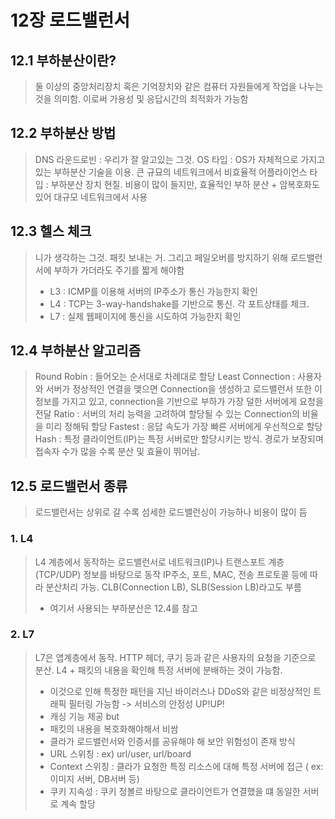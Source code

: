 # 12장 로드밸런서
## 12.1 부하분산이란?
> 둘 이상의 중앙처리장치 혹은 기억장치와 같은 컴퓨터 자원들에게 작업을 나누는 것을 의미함.
> 이로써 가용성 및 응답시간의 최적화가 가능함

## 12.2 부하분산 방법
> DNS 라운드로빈 : 우리가 잘 알고있는 그것.
> OS 타입 : OS가 자체적으로 가지고 있는 부하분산 기술을 이용. 큰 규묘의 네트워크에서 비효율적
> 어플라이언스 타입 : 부하분산 장치 현질. 비용이 많이 들지만, 효율적인 부하 분산 + 암복호화도 있어 대규모 네트워크에서 사용

## 12.3 헬스 체크
> 니가 생각하는 그것. 패킷 보내는 거. 그리고 페일오버를 방지하기 위해 로드밸런서에 부하가 가더라도 주기를 짧게 해야함
> + L3 : ICMP를 이용해 서버의 IP주소가 통신 가능한지 확인
> + L4 : TCP는 3-way-handshake를 기반으로 통신. 각 포트상태를 체크.
> + L7 : 실제 웹페이지에 통신을 시도하여 가능한지 확인

## 12.4 부하분산 알고리즘
> Round Robin : 들어오는 순서대로 차례대로 할당
> Least Connection : 사용자와 서버가 정상적인 연결을 맺으면 Connection을 생성하고 로드밸런서 또한 이 정보를 가지고 있고, connection을 기반으로 부하가 가장 덜한 서버에게 요청을 전달
> Ratio : 서버의 처리 능력을 고려하여 할당될 수 있는 Connection의 비율을 미리 정해둬 할당
> Fastest : 응답 속도가 가장 빠른 서버에게 우선적으로 할당
> Hash : 특정 클라이언트(IP)는 특정 서버로만 할당시키는 방식. 경로가 보장되며 접속자 수가 많을 수록 분산 및 효율이 뛰어남.

## 12.5 로드밸런서 종류
> 로드밸런서는 상위로 갈 수록 섬세한 로드밸런싱이 가능하나 비용이 많이 듬
### 1. L4 
> L4 계층에서 동작하는 로드밸런서로 네트워크(IP)나 트랜스포트 계층(TCP/UDP) 정보를 바탕으로 동작
> IP주소, 포트, MAC, 전송 프로토콜 등에 따라 분산처리 가능. CLB(Connection LB), SLB(Session LB)라고도 부름
> + 여기서 사용되는 부하분산은 12.4를 참고

### 2. L7
> L7은 앱계층에서 동작. HTTP 헤더, 쿠기 등과 같은 사용자의 요청을 기준으로 분산.
> L4 + 패킷의 내용을 확인해 특정 서버에 분배하는 것이 가능함.
> + 이것으로 인해 특정한 패턴을 지닌 바이러스나 DDoS와 같은 비정상적인 트래픽 필터링 가능함 -> 서비스의 안정성 UP!UP!
> + 캐싱 기능 제공
> but
> + 패킷의 내용을 복호화해야해서 비쌈
> + 클라가 로드밸런서와 인증서를 공유해야 해 보안 위험성이 존재
> 방식
>  + URL 스위칭 : ex) url/user, url/board
>  + Context 스위칭 : 클라가 요청한 특정 리소스에 대해 특정 서버에 접근 ( ex: 이미지 서버, DB서버 등)
>  + 쿠키 지속성 : 쿠키 정볼르 바탕으로 클라이언트가 연결했을 떄 동일한 서버로 계속 할당


